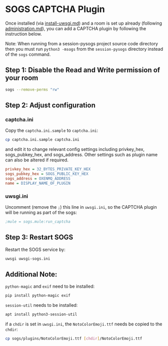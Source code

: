 # SOGS CAPTCHA Plugin

Once installed (via [install-uwsgi.md](manually)) and a room is set up already (following [administration.md]()), 
you can add a CAPTCHA plugin by following the instruction below.

Note: When running from a session-pysogs project source code directory then you must run `python3
-msogs` from the `session-pysogs` directory instead of the `sogs` command.

## Step 1: Disable the Read and Write permission of your room

```bash
sogs --remove-perms "rw"
```

## Step 2: Adjust configuration

### captcha.ini

Copy the `captcha.ini.sample` to `captcha.ini`:

```bash
cp captcha.ini.sample captcha.ini
```

and edit it to change relevant config settings including privkey_hex, sogs_pubkey_hex, and sogs_address.
Other settings such as plugin name can also be altered if required.

```ini
privkey_hex = 32_BYTES_PRIVATE_KEY_HEX
sogs_pubkey_hex = SOGS_PUBLIC_KEY_HEX
sogs_address = OXENMQ_ADDRESS
name = DISPLAY_NAME_OF_PLUGIN
```

### uwsgi.ini

Uncomment (remove the `;`) this line in `uwsgi.ini`, so the CAPTCHA plugin will be running as part of the sogs:
```ini
;mule = sogs.mule:run_captcha
```

## Step 3: Restart SOGS

Restart the SOGS service by:

```bash
uwsgi uwsgi-sogs.ini
```

## Additional Note:

`python-magic` and `exif` need to be installed:

```bash
pip install python-magic exif
```

`session-util` needs to be installed:

```bash
apt install python3-session-util
```

if a `chdir` is set in `uwsgi.ini`, the `NotoColorEmoji.ttf` needs be copied to the `chdir`:

```bash
cp sogs/plugins/NotoColorEmoji.ttf [chdir]/NotoColorEmoji.ttf
```

